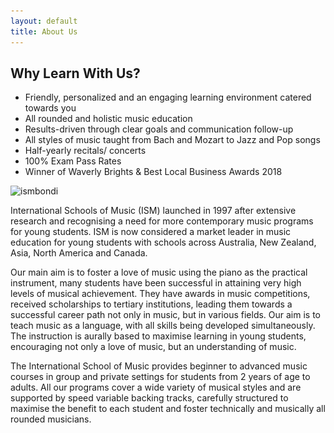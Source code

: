 ```yaml
---
layout: default
title: About Us
---
```


## Why Learn With Us?

- Friendly, personalized and an engaging learning environment catered towards you
- All rounded and holistic music education
- Results-driven through clear goals and communication follow-up
- All styles of music taught from Bach and Mozart to Jazz and Pop songs
- Half-yearly recitals/ concerts
- 100% Exam Pass Rates
- Winner of Waverly Brights & Best Local Business Awards 2018

<img class="w-100" srcset="
images/music_lessons_bondi-1x.jpeg 1x,
images/music_lessons_bondi-2x.jpeg 2x,
images/music_lessons_bondi-3x.jpeg 3x"
src="images/music_lessons_bondi-1x.jpeg" alt="ismbondi"/>

International Schools of Music (ISM) launched in 1997 after extensive research and recognising a need for more contemporary music programs for young students. ISM is now considered a market leader in music education for young students with schools across Australia, New Zealand, Asia, North America and Canada.

Our main aim is to foster a love of music using the piano as the practical instrument, many students have been successful in attaining very high levels of musical achievement. They have awards in music competitions, received scholarships to tertiary institutions, leading them towards a successful career path not only in music, but in various fields.
Our aim is to teach music as a language, with all skills being developed simultaneously. The instruction is aurally based to maximise learning in young students, encouraging not only a love of music, but an understanding of music.

The International School of Music provides beginner to advanced music courses in group and private settings for students from 2 years of age to adults. All our programs cover a wide variety of musical styles and are supported by speed variable backing tracks, carefully structured to maximise the benefit to each student and foster technically and musically all rounded musicians.
